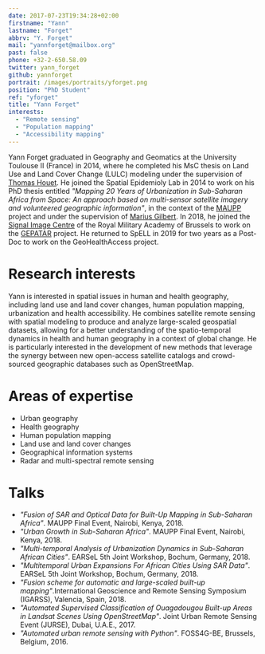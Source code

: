 ```yaml
---
date: 2017-07-23T19:34:28+02:00
firstname: "Yann"
lastname: "Forget"
abbrv: "Y. Forget"
mail: "yannforget@mailbox.org"
past: false
phone: +32-2-650.58.09
twitter: yann_forget
github: yannforget
portrait: /images/portraits/yforget.png
position: "PhD Student"
ref: "yforget"
title: "Yann Forget"
interests:
  - "Remote sensing"
  - "Population mapping"
  - "Accessibility mapping"
---
```


Yann Forget graduated in Geography and Geomatics at the University Toulouse II (France) in 2014, where he completed his MsC thesis on Land Use and Land Cover Change (LULC) modeling under the supervision of [Thomas Houet](https://perso.univ-rennes2.fr/en/thomas.houet). He joined the Spatial Epidemioly Lab in 2014 to work on his PhD thesis entitled *"Mapping 20 Years of Urbanization in Sub-Saharan Africa from Space: An approach based on multi-sensor satellite imagery and volunteered geographic information"*, in the context of the [MAUPP](https://maupp.ulb.ac.be/) project and under the supervision of [Marius Gilbert](https://spell.ulb.be/person/marius-gilbert/). In 2018, he joined the [Signal Image Centre](http://www.sic.rma.ac.be/) of the Royal Military Academy of Brussels to work on the [GEPATAR](http://gepatar.kikirpa.be/about.html) project. He returned to SpELL in 2019 for two years as a Post-Doc to work on the GeoHealthAccess project.

# Research interests

Yann is interested in spatial issues in human and health geography, including land use and land cover changes, human population mapping, urbanization and health accessibility. He combines satellite remote sensing with spatial modeling to produce and analyze large-scaled geospatial datasets, allowing for a better understanding of the spatio-temporal dynamics in health and human geography in a context of global change. He is particularly interested in the development of new methods that leverage the synergy between new open-access satellite catalogs and crowd-sourced geographic databases such as OpenStreetMap.

# Areas of expertise

* Urban geography
* Health geography
* Human population mapping
* Land use and land cover changes
* Geographical information systems
* Radar and multi-spectral remote sensing

# Talks

* *"Fusion of SAR and Optical Data for Built-Up Mapping in Sub-Saharan Africa"*. MAUPP Final Event, Nairobi, Kenya, 2018.
* *"Urban Growth in Sub-Saharan Africa"*. MAUPP Final Event, Nairobi, Kenya, 2018.
* *"Multi-temporal Analysis of Urbanization Dynamics in Sub-Saharan African Cities"*. EARSeL 5th Joint Workshop, Bochum, Germany, 2018.
* *"Multitemporal Urban Expansions For African Cities Using SAR Data"*. EARSeL 5th Joint Workshop, Bochum, Germany, 2018.
* *"Fusion scheme for automatic and large-scaled built-up mapping"*.International Geoscience and Remote Sensing Symposium (IGARSS), Valencia, Spain, 2018.
* *"Automated Supervised Classification of Ouagadougou Built-up Areas in Landsat Scenes Using OpenStreetMap"*. Joint Urban Remote Sensing Event (JURSE), Dubai, U.A.E., 2017.
* *"Automated urban remote sensing with Python"*. FOSS4G-BE, Brussels, Belgium, 2016.
